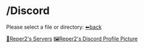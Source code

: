# /Discord
Please select a file or directory:
[⬅back]()

[📁Reper2's Servers](https://github.com/Reper2/Downloadable-Files/blob/master/md/Discord/guilds/guilds)
[🖼Reper2's Discord Profile Picture](https://reper2.github.io/Downloadable-Files/Discord/Reper2_discordPfp_001.png)
